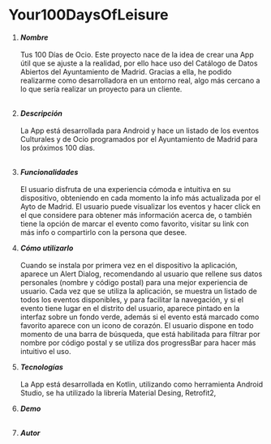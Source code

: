 # Your100DaysOfLeisure

1. ***Nombre***<br><br>
Tus 100 Días de Ocio. Este proyecto nace de la idea de crear una App útil que se ajuste a la realidad, por ello hace uso del Catálogo de Datos Abiertos del Ayuntamiento de Madrid. Gracias a ella, he podido realizarme como desarrolladora en un entorno real, algo más cercano a lo que sería realizar un proyecto para un cliente.<br><br>

2. ***Descripción***<br><br>
La App está desarrollada para Android y hace un listado de los eventos Culturales y de Ocio programados por el Ayuntamiento de Madrid para los próximos 100 días.<br><br>

3. ***Funcionalidades***<br><br>
El usuario disfruta de una experiencia cómoda e intuitiva en su dispositivo, obteniendo en cada momento la info más actualizada por el Ayto de Madrid. El usuario puede visualizar los eventos y hacer click en el que considere para obtener más información acerca de, o también tiene la opción de marcar el evento como favorito, visitar su link con más info o compartirlo con la persona que desee.

5. ***Cómo utilizarlo***<br><br>
Cuando se instala por primera vez en el dispositivo la aplicación, aparece un Alert Dialog, recomendando al usuario que rellene sus datos personales (nombre y código postal) para una mejor experiencia de usuario.
Cada vez que se utiliza la aplicación, se muestra un listado de todos los eventos disponibles, y para facilitar la navegación, y si el evento tiene lugar en el distrito del usuario, aparece pintado en la interfaz sobre un fondo verde, además si el evento está marcado como favorito aparece con un icono de corazón. El usuario dispone en todo momento de una barra de búsqueda, que está habilitada para filtrar por nombre por código postal y se utiliza dos progressBar para hacer más intuitivo el uso.
7. ***Tecnologías***<br><br>
La App está desarrollada en Kotlin, utilizando como herramienta Android Studio, se ha utilizado la librería Material Desing, Retrofit2, 
8. ***Demo***<br><br>
9. ***Autor***<br><br>
